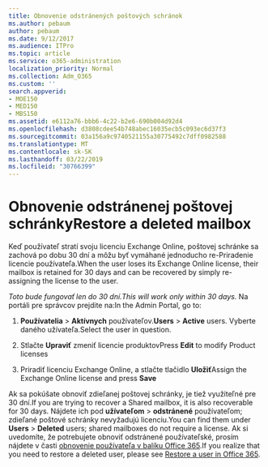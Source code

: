 ```yaml
---
title: Obnovenie odstránených poštových schránok
ms.author: pebaum
author: pebaum
ms.date: 9/12/2017
ms.audience: ITPro
ms.topic: article
ms.service: o365-administration
localization_priority: Normal
ms.collection: Adm_O365
ms.custom: ''
search.appverid:
- MOE150
- MED150
- MBS150
ms.assetid: e6112a76-bbb6-4c22-b2e6-690b004d92d4
ms.openlocfilehash: d3808cdee54b748abec16035ecb5c093ec6d37f3
ms.sourcegitcommit: 03a156a9c9740521155a30775492c7dff0982588
ms.translationtype: MT
ms.contentlocale: sk-SK
ms.lasthandoff: 03/22/2019
ms.locfileid: "30766399"
---
```

# <a name="restore-a-deleted-mailbox"></a><span data-ttu-id="4588f-102">Obnovenie odstránenej poštovej schránky</span><span class="sxs-lookup"><span data-stu-id="4588f-102">Restore a deleted mailbox</span></span>

<span data-ttu-id="4588f-103">Keď používateľ stratí svoju licenciu Exchange Online, poštovej schránke sa zachová po dobu 30 dní a môžu byť vymáhané jednoducho re-Priradenie licencie používateľa.</span><span class="sxs-lookup"><span data-stu-id="4588f-103">When the user loses its Exchange Online license, their mailbox is retained for 30 days and can be recovered by simply re-assigning the license to the user.</span></span>
  
 <span data-ttu-id="4588f-104">*Toto bude fungovať len do 30 dní.*</span><span class="sxs-lookup"><span data-stu-id="4588f-104">*This will work only within 30 days.*</span></span>  <span data-ttu-id="4588f-105">Na portáli pre správcov prejdite na:</span><span class="sxs-lookup"><span data-stu-id="4588f-105">In the Admin Portal, go to:</span></span> 
  
1. <span data-ttu-id="4588f-106">**Používatelia** \> **Aktívnych** používateľov.</span><span class="sxs-lookup"><span data-stu-id="4588f-106">**Users** \> **Active** users.</span></span> <span data-ttu-id="4588f-107">Vyberte daného užívateľa.</span><span class="sxs-lookup"><span data-stu-id="4588f-107">Select the user in question.</span></span> 
    
2. <span data-ttu-id="4588f-108">Stlačte **Upraviť** zmeniť licencie produktov</span><span class="sxs-lookup"><span data-stu-id="4588f-108">Press **Edit** to modify Product licenses</span></span> 
    
3. <span data-ttu-id="4588f-109">Priradiť licenciu Exchange Online, a stlačte tlačidlo **Uložiť**</span><span class="sxs-lookup"><span data-stu-id="4588f-109">Assign the Exchange Online license and press **Save**</span></span>
    
<span data-ttu-id="4588f-110">Ak sa pokúšate obnoviť zdieľanej poštovej schránky, je tiež využiteľné pre 30 dní.</span><span class="sxs-lookup"><span data-stu-id="4588f-110">If you are trying to recover a Shared mailbox, it is also recoverable for 30 days.</span></span> <span data-ttu-id="4588f-111">Nájdete ich pod **užívateľom** \> **odstránené** používateľom; zdieľané poštové schránky nevyžadujú licenciu.</span><span class="sxs-lookup"><span data-stu-id="4588f-111">You can find them under **Users** \> **Deleted** users; shared mailboxes do not require a license.</span></span> <span data-ttu-id="4588f-112">Ak si uvedomíte, že potrebujete obnoviť odstránené používateľské, prosím nájdete v časti [obnovenie používateľa v balíku Office 365](https://docs.microsoft.com/en-us/office365/admin/add-users/restore-user).</span><span class="sxs-lookup"><span data-stu-id="4588f-112">If you realize that you need to restore a deleted user, please see [Restore a user in Office 365](https://docs.microsoft.com/en-us/office365/admin/add-users/restore-user).</span></span>
  

